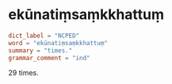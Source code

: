 # ekūnatiṃsaṃkkhattuṃ

``` toml
dict_label = "NCPED"
word = "ekūnatiṃsaṃkkhattuṃ"
summary = "times."
grammar_comment = "ind"
```

29 times.

